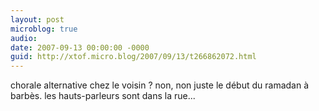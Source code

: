 ```yaml
---
layout: post
microblog: true
audio: 
date: 2007-09-13 00:00:00 -0000
guid: http://xtof.micro.blog/2007/09/13/t266862072.html
---
```

chorale alternative chez le voisin ? non, non juste le début du ramadan à barbès. les hauts-parleurs sont dans la rue...
